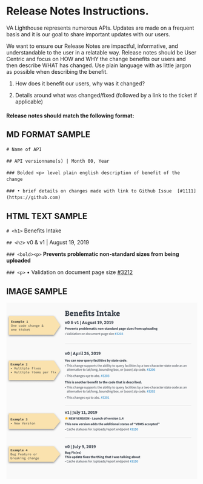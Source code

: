 # Release Notes Instructions.
VA Lighthouse represents numerous APIs. Updates are made on a frequent basis and it is our goal to share important updates with our users.

We want to ensure our Release Notes are impactful, informative, and understandable to the user in a relatable way. Release notes should be User Centric and focus on HOW and WHY the change benefits our users and then describe WHAT has changed. Use plain language with as little jargon as possible when describing the benefit.

1. How does it benefit our users, why was it changed?

2. Details around what was changed/fixed (followed by a link to the ticket if applicable)


#### Release notes should match the following format:

## MD FORMAT SAMPLE
`# Name of API`

`## API versionname(s) | Month 00, Year`

`### Bolded <p> level plain english description of benefit of the change`

`### • brief details on changes made with link to Github Issue  [#1111](https://github.com)`

## HTML TEXT SAMPLE
`# <h1>` Benefits Intake

`## <h2>` v0 & v1 | August 19, 2019

`### <bold><p>` **Prevents problematic non-standard sizes from being uploaded**

`### <p>` • Validation on document page size [#3212](https://github.com/department-of-veterans-affairs/vets-api/pull/3213)

## IMAGE SAMPLE
![Image description](releaseNotesExamples.png)


